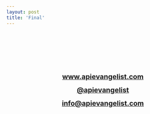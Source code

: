 ```yaml
---
layout: post
title: 'Final'
---
```

<p>&nbsp;</p>
<p>&nbsp;</p>
<p>&nbsp;</p>
<p><a title="API Evangelist" href="../../"><img style="display: block; margin-left: auto; margin-right: auto;" src="http://kinlane-productions.s3.amazonaws.com/api-evangelist/api-evangelist-logo-400.png" alt="" align="middle" /></a></p>
<p style="text-align: center;"><a style="font-size: 18px; font-weight: bold;" title="API Evangelist" href="http://apievangelist.com">www.apievangelist.com</a></p>
<p style="text-align: center;"><a style="font-size: 18px; font-weight: bold;" title="API Evangelist" href="https://twitter.com/apievangelist">@apievangelist</a></p>
<p style="text-align: center;"><a style="font-size: 18px; font-weight: bold;" title="API Evangelist" href="mailto:info@apievangelist.com">info@apievangelist.com</a></p>